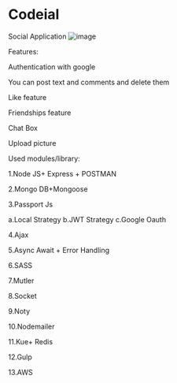 # Codeial
Social Application
![image](https://user-images.githubusercontent.com/55282736/132902233-fda46a3b-2860-4df4-98c6-852dd006c61e.png)

Features:

Authentication with google 

You can post text and comments and delete them

Like feature

Friendships feature

Chat Box

Upload picture

Used modules/library:

1.Node JS+ Express + POSTMAN

2.Mongo DB+Mongoose

3.Passport Js

  a.Local Strategy
  b.JWT Strategy
  c.Google Oauth
  
4.Ajax

5.Async Await + Error Handling

6.SASS

7.Mutler

8.Socket

9.Noty

10.Nodemailer

11.Kue+ Redis

12.Gulp

13.AWS
